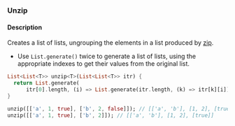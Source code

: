 ### Unzip

#### Description



Creates a list of lists, ungrouping the elements in a list produced by [zip](/dart/s/zip).

- Use `List.generate()` twice to generate a list of lists, using the appropriate indexes to get their values from the original list.

```dart
List<List<T>> unzip<T>(List<List<T>> itr) {
  return List.generate(
      itr[0].length, (i) => List.generate(itr.length, (k) => itr[k][i]));
}
```

```dart
unzip([['a', 1, true], ['b', 2, false]]); // [['a', 'b'], [1, 2], [true, false]]
unzip([['a', 1, true], ['b', 2]]); // [['a', 'b'], [1, 2], [true]]
```
